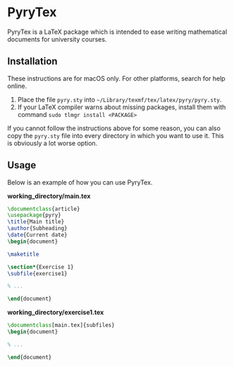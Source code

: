 # PyryTex

<!-- Created on 2022-09-06 -->

PyryTex is a LaTeX package which is intended to ease writing mathematical documents for university courses.


## Installation

These instructions are for macOS only. For other platforms, search for help online.

1. Place the file `pyry.sty` into `~/Library/texmf/tex/latex/pyry/pyry.sty`.
2. If your LaTeX compiler warns about missing packages, install them with command `sudo tlmgr install <PACKAGE>`

If you cannot follow the instructions above for some reason, you can also copy the `pyry.sty` file into every directory in which you want to use it. This is obviously a lot worse option.

## Usage

Below is an example of how you can use PyryTex.

**working_directory/main.tex**

```LaTeX
\documentclass{article}
\usepackage{pyry}
\title{Main title}
\author{Subheading}
\date{Current date}
\begin{document}

\maketitle

\section*{Exercise 1}
\subfile{exercise1}

% ...

\end{document}
```

**working_directory/exercise1.tex**

```LaTeX
\documentclass[main.tex]{subfiles}
\begin{document}

% ...

\end{document}
```